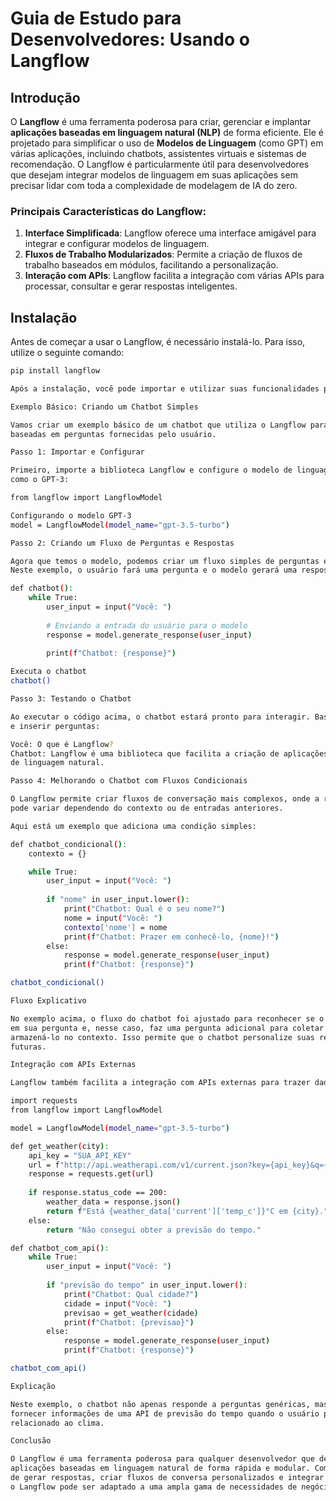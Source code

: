 # Guia de Estudo para Desenvolvedores: Usando o Langflow

## Introdução

O **Langflow** é uma ferramenta poderosa para criar, gerenciar e implantar **aplicações baseadas 
em linguagem natural (NLP)** de forma eficiente. Ele é projetado para simplificar o uso de 
**Modelos de Linguagem** (como GPT) em várias aplicações, incluindo chatbots, assistentes
virtuais e sistemas de recomendação. O Langflow é particularmente útil para desenvolvedores
que desejam integrar modelos de linguagem em suas aplicações sem precisar lidar com toda a 
complexidade de modelagem de IA do zero.

### Principais Características do Langflow:

1. **Interface Simplificada**: Langflow oferece uma interface amigável para integrar e configurar modelos de linguagem.
2. **Fluxos de Trabalho Modularizados**: Permite a criação de fluxos de trabalho baseados em 
módulos, facilitando a personalização.
3. **Interação com APIs**: Langflow facilita a integração com várias APIs para processar, 
consultar e gerar respostas inteligentes.

## Instalação

Antes de começar a usar o Langflow, é necessário instalá-lo. Para isso, utilize o seguinte 
comando:

```bash
pip install langflow

Após a instalação, você pode importar e utilizar suas funcionalidades principais.

Exemplo Básico: Criando um Chatbot Simples

Vamos criar um exemplo básico de um chatbot que utiliza o Langflow para gerar respostas
baseadas em perguntas fornecidas pelo usuário.

Passo 1: Importar e Configurar

Primeiro, importe a biblioteca Langflow e configure o modelo de linguagem que será utilizado,
como o GPT-3:

from langflow import LangflowModel

Configurando o modelo GPT-3
model = LangflowModel(model_name="gpt-3.5-turbo")

Passo 2: Criando um Fluxo de Perguntas e Respostas

Agora que temos o modelo, podemos criar um fluxo simples de perguntas e respostas. 
Neste exemplo, o usuário fará uma pergunta e o modelo gerará uma resposta:

def chatbot():
    while True:
        user_input = input("Você: ")
        
        # Enviando a entrada do usuário para o modelo
        response = model.generate_response(user_input)
        
        print(f"Chatbot: {response}")

Executa o chatbot
chatbot()

Passo 3: Testando o Chatbot

Ao executar o código acima, o chatbot estará pronto para interagir. Basta rodar o script
e inserir perguntas:

Você: O que é Langflow?
Chatbot: Langflow é uma biblioteca que facilita a criação de aplicações baseadas em modelos 
de linguagem natural.

Passo 4: Melhorando o Chatbot com Fluxos Condicionais

O Langflow permite criar fluxos de conversação mais complexos, onde a resposta do chatbot 
pode variar dependendo do contexto ou de entradas anteriores.

Aqui está um exemplo que adiciona uma condição simples:

def chatbot_condicional():
    contexto = {}

    while True:
        user_input = input("Você: ")
        
        if "nome" in user_input.lower():
            print("Chatbot: Qual é o seu nome?")
            nome = input("Você: ")
            contexto['nome'] = nome
            print(f"Chatbot: Prazer em conhecê-lo, {nome}!")
        else:
            response = model.generate_response(user_input)
            print(f"Chatbot: {response}")

chatbot_condicional()

Fluxo Explicativo

No exemplo acima, o fluxo do chatbot foi ajustado para reconhecer se o usuário mencionou "nome" 
em sua pergunta e, nesse caso, faz uma pergunta adicional para coletar o nome do usuário e 
armazená-lo no contexto. Isso permite que o chatbot personalize suas respostas nas interações
futuras.

Integração com APIs Externas

Langflow também facilita a integração com APIs externas para trazer dados e gerar respostas contextualizadas. Aqui está um exemplo de como integrar com uma API de previsão do tempo:

import requests
from langflow import LangflowModel

model = LangflowModel(model_name="gpt-3.5-turbo")

def get_weather(city):
    api_key = "SUA_API_KEY"
    url = f"http://api.weatherapi.com/v1/current.json?key={api_key}&q={city}"
    response = requests.get(url)
    
    if response.status_code == 200:
        weather_data = response.json()
        return f"Está {weather_data['current']['temp_c']}°C em {city}."
    else:
        return "Não consegui obter a previsão do tempo."

def chatbot_com_api():
    while True:
        user_input = input("Você: ")
        
        if "previsão do tempo" in user_input.lower():
            print("Chatbot: Qual cidade?")
            cidade = input("Você: ")
            previsao = get_weather(cidade)
            print(f"Chatbot: {previsao}")
        else:
            response = model.generate_response(user_input)
            print(f"Chatbot: {response}")

chatbot_com_api()

Explicação

Neste exemplo, o chatbot não apenas responde a perguntas genéricas, mas também pode 
fornecer informações de uma API de previsão do tempo quando o usuário pergunta algo
relacionado ao clima.

Conclusão

O Langflow é uma ferramenta poderosa para qualquer desenvolvedor que deseje construir 
aplicações baseadas em linguagem natural de forma rápida e modular. Com a capacidade 
de gerar respostas, criar fluxos de conversa personalizados e integrar APIs externas,
o Langflow pode ser adaptado a uma ampla gama de necessidades de negócios e projetos.

